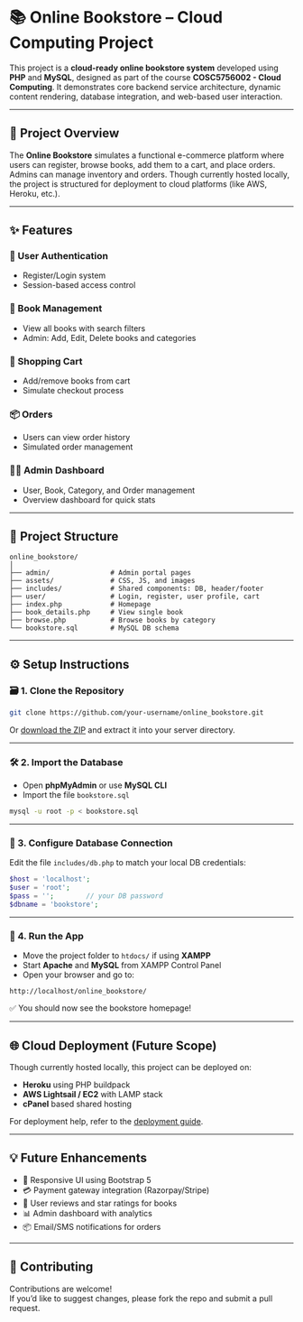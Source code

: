 # 📚 Online Bookstore – Cloud Computing Project

This project is a **cloud-ready online bookstore system** developed using **PHP** and **MySQL**, designed as part of the course **COSC5756002 - Cloud Computing**. It demonstrates core backend service architecture, dynamic content rendering, database integration, and web-based user interaction.

---

## 🎯 Project Overview

The **Online Bookstore** simulates a functional e-commerce platform where users can register, browse books, add them to a cart, and place orders. Admins can manage inventory and orders. Though currently hosted locally, the project is structured for deployment to cloud platforms (like AWS, Heroku, etc.).

---

## ✨ Features

### 🔐 User Authentication
- Register/Login system
- Session-based access control

### 📘 Book Management
- View all books with search filters
- Admin: Add, Edit, Delete books and categories

### 🛒 Shopping Cart
- Add/remove books from cart
- Simulate checkout process

### 📦 Orders
- Users can view order history
- Simulated order management

### 🧑‍💼 Admin Dashboard
- User, Book, Category, and Order management
- Overview dashboard for quick stats

---

## 📂 Project Structure

```
online_bookstore/
│
├── admin/               # Admin portal pages
├── assets/              # CSS, JS, and images
├── includes/            # Shared components: DB, header/footer
├── user/                # Login, register, user profile, cart
├── index.php            # Homepage
├── book_details.php     # View single book
├── browse.php           # Browse books by category
└── bookstore.sql        # MySQL DB schema
```

---

## ⚙️ Setup Instructions

### 🗃️ 1. Clone the Repository

```bash
git clone https://github.com/your-username/online_bookstore.git
```

Or [download the ZIP](https://github.com/your-username/online_bookstore/archive/refs/heads/main.zip) and extract it into your server directory.

---

### 🛠️ 2. Import the Database

- Open **phpMyAdmin** or use **MySQL CLI**
- Import the file `bookstore.sql`

```bash
mysql -u root -p < bookstore.sql
```

---

### 🔧 3. Configure Database Connection

Edit the file `includes/db.php` to match your local DB credentials:

```php
$host = 'localhost';
$user = 'root';
$pass = '';        // your DB password
$dbname = 'bookstore';
```

---

### 🚀 4. Run the App

- Move the project folder to `htdocs/` if using **XAMPP**
- Start **Apache** and **MySQL** from XAMPP Control Panel
- Open your browser and go to:

```
http://localhost/online_bookstore/
```

✅ You should now see the bookstore homepage!

---


## 🌐 Cloud Deployment (Future Scope)

Though currently hosted locally, this project can be deployed on:
- **Heroku** using PHP buildpack
- **AWS Lightsail / EC2** with LAMP stack
- **cPanel** based shared hosting

For deployment help, refer to the [deployment guide](#).

---

## 💡 Future Enhancements

- 📱 Responsive UI using Bootstrap 5
- 💳 Payment gateway integration (Razorpay/Stripe)
- 📝 User reviews and star ratings for books
- 📊 Admin dashboard with analytics
- 📦 Email/SMS notifications for orders

---

## 🤝 Contributing

Contributions are welcome!  
If you’d like to suggest changes, please fork the repo and submit a pull request.

